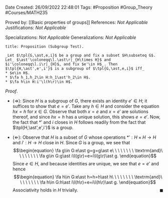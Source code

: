 <div class="topSpace"></div>

Date Created: 26/09/2022 22:48:01
Tags: #Proposition #Group_Theory #Courses/MATH235

Proved by: [[Basic properties of groups]]
References: _Not Applicable_
Justifications: _Not Applicable_

Specializations: _Not Applicable_
Generalizations: _Not Applicable_

``` ad-Proposition
title: Proposition (Subgroup Test).

_Let $\tpl{G,\ast,e,i}$ be a group and fix a subset $H\subseteq G$. Let_ $\ast'\coloneqq\l.\ast\r|_{H\times H}$ and $i'\coloneqq\l.i\r|_{H}$, and fix $e'\in H$_. Then $\tpl{H,\ast',e',i'}$ is a subgroup of $\tpl{G,\ast,e,i}$ iff_
* $e\in H$.
* $\fa h_1,h_2\in H:h_1\ast'h_2\in H$.
* $\fa h\in H:i'\l(h\r)\in H$.

```

_Proof_. 
* ($\Rightarrow$): Since $H$ is a subgroup of $G$, there exists an identity $e'\in H$; it suffices to show that $e=e'$. Take any $h\in H$ and consider the equation $hx=h$ for $x\in G$. Observe that both $x=e$ and $x=e'$ are solutions thereof, and since $hx=h$ has a unique solution, this shows $e=e'$. Now, the fact that $\ast'$ and $i$ closes in $H$ follows readily from the fact that $\tpl{H,\ast',e',i'}$ is a group.

* ($\Leftarrow$): Observe that $H$ is a subset of $G$ whose operations $\ast':H\times H\to H$ and $i':H\to H$ close in $H$. Since $G$ is a group, we see that
$$\begin{equation}
    \fa g\in G:e\ast g=g=g\ast e\ \ \ \ \ \ \ \ \textrm{and}\ \ \ \ \ \ \ \ \fa g\in G:g\ast i\l(g\r)=e=i\l(g\r)\ast g.
\end{equation}$$
Since $e\in H$, and because identities are unique, we see that $e=e'$ and hence
$$\begin{equation}
    \fa h\in G:e\ast h=h=h\ast h\ \ \ \ \ \ \ \ \textrm{and}\ \ \ \ \ \ \ \ \fa h\in G:h\ast i\l(h\r)=e=i\l(h\r)\ast g.
\end{equation}$$
Associativity holds in $H$ trivially.<span style="float:right;">$\blacksquare$</span>
